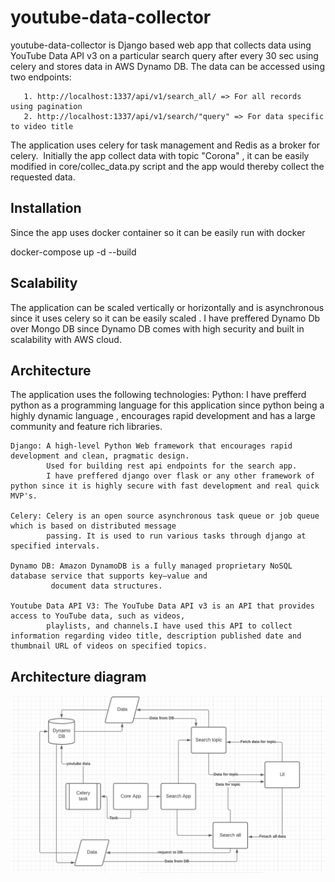 
# youtube-data-collector
youtube-data-collector is Django based web app that collects data using 
YouTube Data API v3 on a particular search query after every 30 sec using celery and stores data in AWS Dynamo DB.
The data can be accessed using two endpoints:

       1. http://localhost:1337/api/v1/search_all/ => For all records using pagination
       2. http://localhost:1337/api/v1/search/"query" => For data specific to video title

The application uses celery for task management and Redis as a broker for celery. ​
Initially the app collect data with topic "Corona" , it can be easily modified in core/collec_data.py script and the app would thereby collect the requested data.



## Installation

Since the app uses docker container so it can be easily run with docker

   ​docker-compose up -d --build


##  Scalability

The  application can be scaled  vertically or horizontally and is asynchronous since it uses celery so it can be easily scaled . I have preffered Dynamo Db over Mongo DB since Dynamo DB comes with high security and built in scalability with AWS cloud.

## Architecture

The application uses the following technologies:
    Python: I have prefferd python as a programming language for this application since python being a highly
            dynamic language , encourages rapid development and has a large community and feature rich libraries.

    Django: A high-level Python Web framework that encourages rapid development and clean, pragmatic design.
            Used for building rest api endpoints for the search app.
            I have preffered django over flask or any other framework of python since it is highly secure with fast development and real quick MVP's.

    Celery: Celery is an open source asynchronous task queue or job queue which is based on distributed message 
            passing. It is used to run various tasks through django at specified intervals.

    Dynamo DB: Amazon DynamoDB is a fully managed proprietary NoSQL database service that supports key–value and 
             document data structures.

    Youtube Data API V3: The YouTube Data API v3 is an API that provides access to YouTube data, such as videos,
            playlists, and channels.I have used this API to collect information regarding video title, description published date and thumbnail URL of videos on specified topics.


## Architecture diagram

![alt text](https://github.com/Raja-mishra1/youtube-data-collector/blob/master/Architecture_diagram.png)